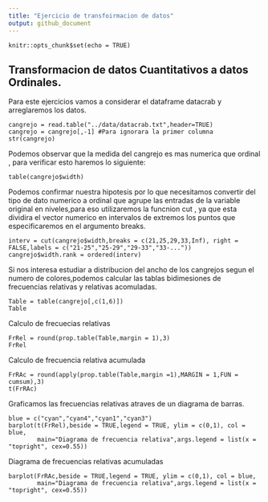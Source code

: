 ```yaml
---
title: "Ejercicio de transfoirmacion de datos"
output: github_document
---
```


```{r setup, include=FALSE}
knitr::opts_chunk$set(echo = TRUE)
```

## Transformacion de datos Cuantitativos a datos Ordinales.
 Para este ejercicios vamos a considerar el dataframe datacrab y arreglaremos los datos.
 
```{r}
cangrejo = read.table("../data/datacrab.txt",header=TRUE)
cangrejo = cangrejo[,-1] #Para ignorara la primer columna
str(cangrejo)
```
 
 Podemos observar que la medida del cangrejo es mas numerica que ordinal , para verificar esto haremos lo siguiente:
```{r}
table(cangrejo$width)
```
 
 Podemos confirmar nuestra hipotesis por lo que necesitamos convertir del tipo de dato numerico a ordinal que agrupe las entradas de la variable original en niveles,para eso utilizaremos la funcnion cut , ya que esta dividira el vector numerico en intervalos de extremos los puntos que especificaremos en el argumento breaks.
 
```{r}
interv = cut(cangrejo$width,breaks = c(21,25,29,33,Inf), right = FALSE,labels = c("21-25","25-29","29-33","33-..."))
cangrejo$width.rank = ordered(interv)

```
 
 Si nos interesa estudiar a distribucion del ancho de los cangrejos segun el numero de colores,podemos calcular las tablas  bidimesiones de frecuencias relativas y relativas acomuladas.
 
```{r}
Table = table(cangrejo[,c(1,6)])
Table
```

Calculo de frecuecias relativas

```{r}
FrRel = round(prop.table(Table,margin = 1),3)
FrRel
```
Calculo de frecuencia relativa acumulada
```{r}
FrRAc = round(apply(prop.table(Table,margin =1),MARGIN = 1,FUN = cumsum),3)
t(FrRAc)
```

Graficamos las frecuencias relativas atraves de un diagrama de barras.

```{r}
blue = c("cyan","cyan4","cyan1","cyan3")
barplot(t(FrRel),beside = TRUE,legend = TRUE, ylim = c(0,1), col = blue,
        main="Diagrama de frecuencia relativa",args.legend = list(x = "topright", cex=0.55))
```

Diagrama de frecuencias relativas acumuladas

```{r}
barplot(FrRAc,beside = TRUE,legend = TRUE, ylim = c(0,1), col = blue,
        main="Diagrama de frecuencia relativa",args.legend = list(x = "topright", cex=0.55))
```

